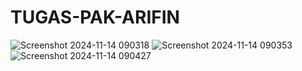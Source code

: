 # TUGAS-PAK-ARIFIN
![Screenshot 2024-11-14 090318](https://github.com/user-attachments/assets/a05997c3-54ab-42ea-86aa-402c04a46d42)
![Screenshot 2024-11-14 090353](https://github.com/user-attachments/assets/43decd18-40ee-49d6-bebb-db0d629b6298)
![Screenshot 2024-11-14 090427](https://github.com/user-attachments/assets/6ec37a5d-c4a4-455e-be74-5ad13a818fd6)
